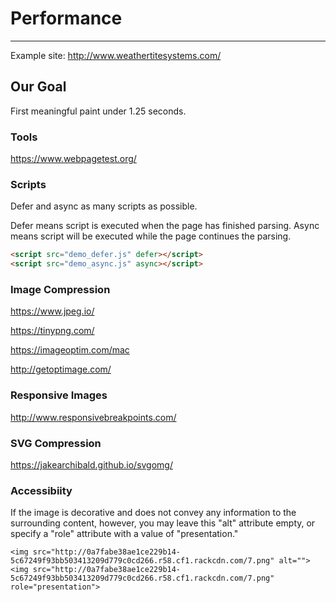 # Performance
***
Example site: http://www.weathertitesystems.com/

## Our Goal 

First meaningful paint under 1.25 seconds. 

### Tools 

https://www.webpagetest.org/

### Scripts 
Defer and async as many scripts as possible. 

Defer means script is executed when the page has finished parsing.
Async means script will be executed while the page continues the parsing.


```html
<script src="demo_defer.js" defer></script>
<script src="demo_async.js" async></script>
```

### Image Compression 
https://www.jpeg.io/

https://tinypng.com/

https://imageoptim.com/mac

http://getoptimage.com/



### Responsive Images
http://www.responsivebreakpoints.com/

### SVG Compression
https://jakearchibald.github.io/svgomg/


### Accessibiity 

If the image is decorative and does not convey any information to the surrounding content, however, you may leave this "alt" attribute empty, or specify a "role" attribute with a value of "presentation."

```
<img src="http://0a7fabe38ae1ce229b14-5c67249f93bb503413209d779c0cd266.r58.cf1.rackcdn.com/7.png" alt="">
<img src="http://0a7fabe38ae1ce229b14-5c67249f93bb503413209d779c0cd266.r58.cf1.rackcdn.com/7.png" role="presentation">
```

